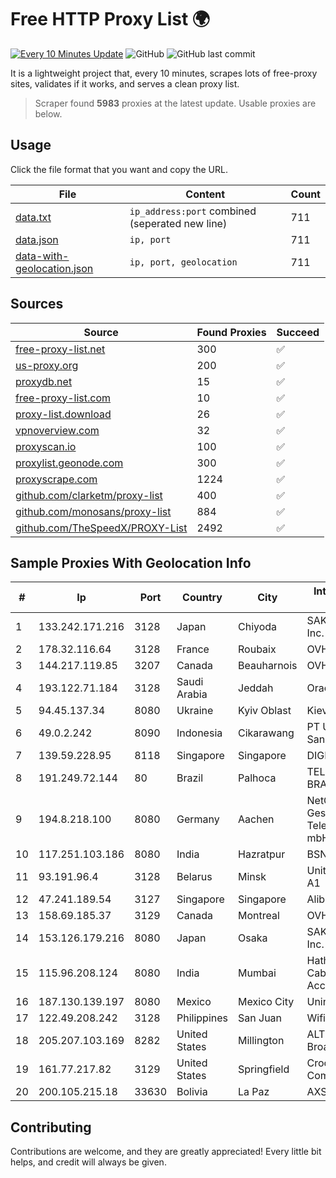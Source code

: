 
# Free HTTP Proxy List 🌍

[![Every 10 Minutes Update](https://github.com/mertguvencli/http-proxy-list/actions/workflows/main.yml/badge.svg?branch=main)](https://github.com/mertguvencli/http-proxy-list/actions/workflows/main.yml)
![GitHub](https://img.shields.io/github/license/mertguvencli/http-proxy-list)
![GitHub last commit](https://img.shields.io/github/last-commit/mertguvencli/http-proxy-list)

It is a lightweight project that, every 10 minutes, scrapes lots of free-proxy sites, validates if it works, and serves a clean proxy list.


> Scraper found **5983** proxies at the latest update. Usable proxies are below.

## Usage

Click the file format that you want and copy the URL.


|File|Content|Count|
|----|-------|-----|
|[data.txt](https://raw.githubusercontent.com/mertguvencli/http-proxy-list/main/proxy-list/data.txt)|`ip_address:port` combined (seperated new line)|711|
|[data.json](https://raw.githubusercontent.com/mertguvencli/http-proxy-list/main/proxy-list/data.json)|`ip, port`|711|
|[data-with-geolocation.json](https://raw.githubusercontent.com/mertguvencli/http-proxy-list/main/proxy-list/data-with-geolocation.json)|`ip, port, geolocation`|711|

## Sources

|Source|Found Proxies|Succeed|
|------|-------------|-------|
|[free-proxy-list.net](https://free-proxy-list.net)|300|✅|
|[us-proxy.org](https://www.us-proxy.org)|200|✅|
|[proxydb.net](http://proxydb.net)|15|✅|
|[free-proxy-list.com](https://free-proxy-list.com/?page=&port=&type%5B%5D=http&type%5B%5D=https&up_time=0&search=Search)|10|✅|
|[proxy-list.download](https://www.proxy-list.download/HTTP)|26|✅|
|[vpnoverview.com](https://vpnoverview.com/privacy/anonymous-browsing/free-proxy-servers)|32|✅|
|[proxyscan.io](https://www.proxyscan.io)|100|✅|
|[proxylist.geonode.com](https://proxylist.geonode.com/api/proxy-list?limit=300&page=1&sort_by=lastChecked&sort_type=desc&protocols=http,https)|300|✅|
|[proxyscrape.com](https://api.proxyscrape.com/v2/?request=displayproxies&protocol=http&timeout=10000&country=all&ssl=all&anonymity=all)|1224|✅|
|[github.com/clarketm/proxy-list](https://raw.githubusercontent.com/clarketm/proxy-list/master/proxy-list-raw.txt)|400|✅|
|[github.com/monosans/proxy-list](https://raw.githubusercontent.com/monosans/proxy-list/main/proxies/http.txt)|884|✅|
|[github.com/TheSpeedX/PROXY-List](https://raw.githubusercontent.com/TheSpeedX/PROXY-List/master/http.txt)|2492|✅|


## Sample Proxies With Geolocation Info

|#|Ip|Port|Country|City|Internet Service Provider|
|-|--|----|-------|----|-------------------------|
|1|133.242.171.216|3128|Japan|Chiyoda|SAKURA Internet Inc.|
|2|178.32.116.64|3128|France|Roubaix|OVH SAS|
|3|144.217.119.85|3207|Canada|Beauharnois|OVH Hosting|
|4|193.122.71.184|3128|Saudi Arabia|Jeddah|Oracle Corporation|
|5|94.45.137.34|8080|Ukraine|Kyiv Oblast|Kievline LLC|
|6|49.0.2.242|8090|Indonesia|Cikarawang|PT Usaha Adi Sanggoro|
|7|139.59.228.95|8118|Singapore|Singapore|DIGITALOCEAN|
|8|191.249.72.144|80|Brazil|Palhoca|TELEFÔNICA BRASIL S.A|
|9|194.8.218.100|8080|Germany|Aachen|NetCologne Gesellschaft fur Telekommunikation mbH|
|10|117.251.103.186|8080|India|Hazratpur|BSNL Internet|
|11|93.191.96.4|3128|Belarus|Minsk|Unitary enterprise A1|
|12|47.241.189.54|3127|Singapore|Singapore|Alibaba.com LLC|
|13|158.69.185.37|3129|Canada|Montreal|OVH SAS|
|14|153.126.179.216|8080|Japan|Osaka|SAKURA Internet Inc.|
|15|115.96.208.124|8080|India|Mumbai|Hathway IP over Cable Internet Access|
|16|187.130.139.197|8080|Mexico|Mexico City|Uninet S.A. de C.V.|
|17|122.49.208.242|3128|Philippines|San Juan|WifiCity, Inc|
|18|205.207.103.169|8282|United States|Millington|ALTIUS Broadband, LLC|
|19|161.77.217.82|3129|United States|Springfield|Crocker Communications|
|20|200.105.215.18|33630|Bolivia|La Paz|AXS Bolivia S. A.|



## Contributing

Contributions are welcome, and they are greatly appreciated! Every
little bit helps, and credit will always be given.

